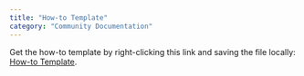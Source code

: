 ```yaml
---
title: "How-to Template"
category: "Community Documentation"
---
```


Get the how-to template by right-clicking this link and saving the file locally: [How-to Template](https://raw.githubusercontent.com/mendix/docs/development/templates/the-how-to-template.md).

